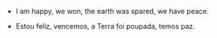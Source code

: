 - I am happy, we won, the earth was spared, we have peace.

- Estou feliz, vencemos, a Terra foi poupada, temos paz.
